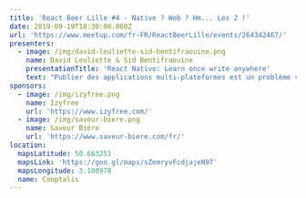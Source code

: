 ```yaml
---
title: 'React Beer Lille #4 - Native ? Web ? Hm... Les 2 !'
date: 2019-09-19T18:30:00.000Z
url: 'https://www.meetup.com/fr-FR/ReactBeerLille/events/264342467/'
presenters:
  - image: /img/david-leuliette-sid-bentifraouine.png
    name: David Leuliette & Sid Bentifraouine
    presentationTitle: 'React Native: Learn once write anywhere'
    text: "Publier des applications multi-plateformes est un problème vieux comme le web. On nous a déjà fait le coup. En 2019, Twitter a déployé sa nouvelle version avec une seule codebase ! Quels sont leurs secrets ? Enquête avec nos 2 détectives..."
sponsors:
  - image: /img/izyfree.png
    name: Izyfree
    url: 'https://www.izyfree.com/'
  - image: /img/saveur-biere.png
    name: Saveur Bière
    url: 'https://www.saveur-biere.com/fr/'
location:
  mapsLatitude: 50.663251
  mapsLink: 'https://goo.gl/maps/sZemryvFcdjajeN97'
  mapsLongitude: 3.100978
  name: Cooptalis
---
```



